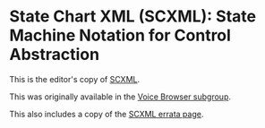 # State Chart XML (SCXML): State Machine Notation for Control Abstraction

This is the editor's copy of [SCXML](https://www.w3.org/standards/history/scxml/).

This was originally available in the [Voice Browser subgroup](https://www.w3.org/Voice/Group/2005/HST/).

This also includes a copy of the [SCXML errata page](https://www.w3.org/2015/08/scxml-errata.html).
